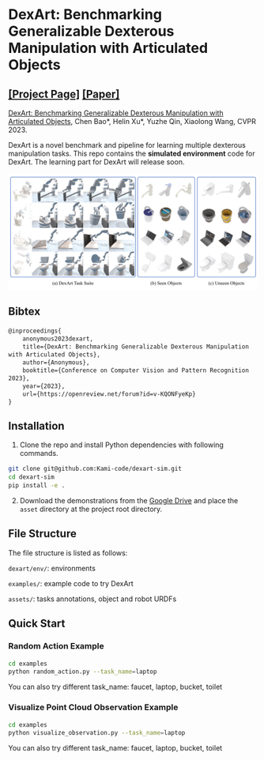 # DexArt: Benchmarking Generalizable Dexterous Manipulation with Articulated Objects

[[Project Page]](https://www.chenbao.tech/dexart/) [[Paper]](https://www.chenbao.tech/dexart/static/paper/dexart.pdf)
-----

[DexArt: Benchmarking Generalizable Dexterous Manipulation with Articulated Objects](https://www.chenbao.tech/dexart/), 
Chen Bao*, Helin Xu*, Yuzhe Qin, Xiaolong Wang, CVPR 2023.


DexArt is a novel benchmark and pipeline for learning multiple dexterous manipulation tasks.
This repo contains the **simulated environment** code for DexArt.
The learning part for DexArt will release soon.

![DexArt Teaser](docs/teaser.png)

## Bibtex

```
@inproceedings{
    anonymous2023dexart,
    title={DexArt: Benchmarking Generalizable Dexterous Manipulation with Articulated Objects},
    author={Anonymous},
    booktitle={Conference on Computer Vision and Pattern Recognition 2023},
    year={2023},
    url={https://openreview.net/forum?id=v-KQONFyeKp}
}
```

## Installation

1. Clone the repo and install Python dependencies with following commands.

```bash
git clone git@github.com:Kami-code/dexart-sim.git
cd dexart-sim
pip install -e .
```

2. Download the demonstrations from
the [Google Drive](https://drive.google.com/file/d/1JdReXZjMaqMO0HkZQ4YMiU2wTdGCgum1/view?usp=sharing) and place 
the `asset` directory at the project root directory.

## File Structure
The file structure is listed as follows:

`dexart/env/`: environments

`examples/`: example code to try DexArt

`assets/`: tasks annotations, object and robot URDFs


## Quick Start

### Random Action Example


```bash
cd examples
python random_action.py --task_name=laptop
```

You can also try different task_name: faucet, laptop, bucket, toilet

### Visualize Point Cloud Observation Example

```bash
cd examples
python visualize_observation.py --task_name=laptop
```
You can also try different task_name: faucet, laptop, bucket, toilet
